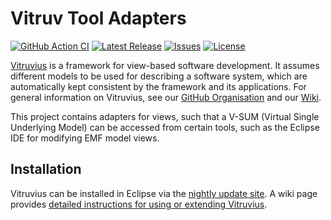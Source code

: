 # Vitruv Tool Adapters
[![GitHub Action CI](https://github.com/vitruv-tools/Vitruv-Tool-Adapters/actions/workflows/ci.yml/badge.svg)](https://github.com/vitruv-tools/Vitruv-Tool-Adapters/actions/workflows/ci.yml)
[![Latest Release](https://img.shields.io/github/release/vitruv-tools/Vitruv-Tool-Adapters.svg)](https://github.com/vitruv-tools/Vitruv-Tool-Adapters/releases/latest)
[![Issues](https://img.shields.io/github/issues/vitruv-tools/Vitruv-Tool-Adapters.svg)](https://github.com/vitruv-tools/Vitruv-Tool-Adapters/issues)
[![License](https://img.shields.io/github/license/vitruv-tools/Vitruv-Tool-Adapters.svg)](https://raw.githubusercontent.com/vitruv-tools/Vitruv-Tool-Adapters/main/LICENSE)

[Vitruvius](https://vitruv.tools) is a framework for view-based software development. It assumes different models to be used for describing a software system,
which are automatically kept consistent by the framework and its applications. For general information on Vitruvius, see our [GitHub Organisation](https://github.com/vitruv-tools) and our [Wiki](https://github.com/vitruv-tools/.github/wiki).

This project contains adapters for views, such that a V-SUM (Virtual Single Underlying Model) can be accessed from certain tools, such as the Eclipse IDE for modifying EMF model views.

## Installation

Vitruvius can be installed in Eclipse via the [nightly update site](https://vitruv.tools/updatesite/nightly). A wiki page provides [detailed instructions for using or extending Vitruvius](https://github.com/vitruv-tools/.github/wiki/Getting-Started).

